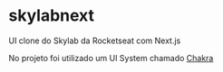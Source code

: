 # skylabnext
UI clone do Skylab da Rocketseat com Next.js

No projeto foi utilizado um UI System chamado [Chakra](https://chakra-ui.com/)
